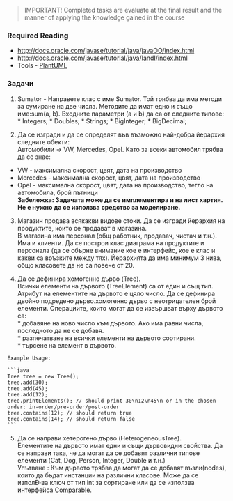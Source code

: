> IMPORTANT! Completed tasks are evaluate at the final result and the manner of applying the knowledge gained in the  course 

### Required Reading  
 * http://docs.oracle.com/javase/tutorial/java/javaOO/index.html
 * http://docs.oracle.com/javase/tutorial/java/IandI/index.html
 * Tools - [PlantUML](http://plantuml.sourceforge.net/)

### Задачи  
  1. Sumator - Направете клас с име Sumator. Той трябва да има методи за сумиране на две числа. Методите да имат едно и също име:sum(a, b). Входните параметри (а и b) да са от следните типове:
    * Integers;
    * Doubles;
    * Strings;
    * BigInteger;
    * BigDecimal;  

  2. Да се изгради и да се определят във възможно най-добра йерархия следните обекти:   
Автомобили -> VW, Mercedes, Opel. Като за всеки автомобил трябва да се знае:  
 * VW - максимална скорост, цвят, дата на производство
 * Mercedes - максимална скорост, цвят, дата на производство
 * Opel - максимална скорост, цвят, дата на производство, тегло на автомобила, брой пътници  
 **Забележка: Задачата може да се имплементира и на лист хартия. Не е нужно да се използва средство за моделиране.**  

  3. Магазин продава всякакви видове стоки. Да се изгради йерархия на продуктите, които се продават в магазина.  
  В магазина има персонал (общ работник, продавач, чистач и т.н.). Има и клиенти. Да се построи клас диаграма на продуктите и персонала (да се обърне внимание кое е интерфейс, кое е клас и какви са връзките между тях). Йерархията да има минимум 3 нива, общо класовете да не са повече от 20. 
 
  4. Да се дефинира хомогенно дърво (Tree).  
Всички елементи на дървото (TreeElement) са от един и същ тип. Атрибут на елементите на дървото е цяло число. Да се дефинира двойно подредено дърво.хомогенно дърво с неотрицателен брой елементи. Операциите, които могат да се извършват върху дървото са:  
    * добавяне на ново число към дървото. Ако има равни числа, последното да не се добавя.  
    * разпечатване на всички елементи на дървото сортирани.  
    * търсене на елемент в дървото.  

    Example Usage:

    ```java
    Tree tree = new Tree();
    tree.add(30);
    tree.add(45);
    tree.add(12);
    tree.printElements(); // should print 30\n12\n45\n or in the chosen order: in-order/pre-order/post-order
    tree.contains(12); // should return true
    tree.contains(14); // should return false 
    ```

  5. Да се направи хетерогено дърво (HeterogeneousTree).  
Елементите на дървото имат едни и същи дървовидни свойства. Да се направи така, че да могат да се добавят различни типове елементи (Cat, Dog, Person, Integer, Double и т.н.)  
Упътване : Към дървото трябва да могат да се добавят възли(nodes), които да бъдат инстанции на различни класове. Може да се изполÐ·ва ключ от тип int за сортиране или да се използва интерфейса [Comparable](https://docs.oracle.com/javase/7/docs/api/java/lang/Comparable.html).

